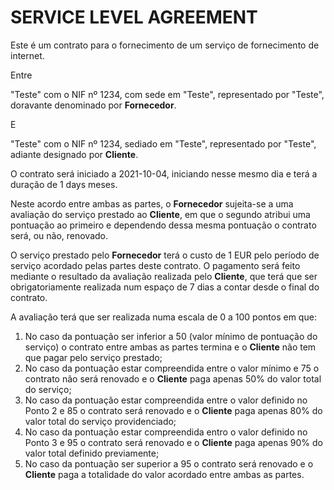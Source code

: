 #  SERVICE LEVEL AGREEMENT

Este é um contrato para o fornecimento de um serviço de fornecimento de internet.

Entre

"Teste" com o NIF nº 1234, com sede em "Teste", representado por "Teste", doravante denominado por **Fornecedor**.

E

"Teste" com o NIF nº 1234, sediado em "Teste", representado por "Teste", adiante designado por **Cliente**.

O contrato será iniciado a 2021-10-04, iniciando nesse mesmo dia e terá a duração de 1 days meses.

Neste acordo entre ambas as partes, o **Fornecedor** sujeita-se a uma avaliação do serviço prestado ao **Cliente**, em que o segundo atribui uma pontuação ao primeiro e dependendo dessa mesma pontuação o contrato será, ou não, renovado.

O serviço prestado pelo **Fornecedor** terá o custo de 1 EUR pelo período de serviço acordado pelas partes deste contrato. O pagamento será feito mediante o resultado da avaliação realizada pelo **Cliente**, que terá que ser obrigatoriamente realizada num espaço de 7 dias a contar desde o final do contrato.

A avaliação terá que ser realizada numa escala de 0 a 100 pontos em que:

1. No caso da pontuação ser inferior a 50 (valor mínimo de pontuação do serviço) o contrato entre ambas as partes termina e o **Cliente** não tem que pagar pelo serviço prestado;
2. No caso da pontuação estar compreendida entre o valor mínimo e 75 o contrato não será renovado e o **Cliente** paga apenas 50% do valor total do serviço;
3. No caso da pontuação estar compreendida entre o valor definido no Ponto 2 e 85 o contrato será renovado e o **Cliente** paga apenas 80% do valor total do serviço providenciado;
4. No caso da pontuação estar compreendida entro o valor definido no Ponto 3 e 95 o contrato será renovado e o **Cliente** paga apenas 90% do valor total definido previamente;
5. No caso da pontuação ser superior a 95 o contrato será renovado e o **Cliente** paga a totalidade do valor acordado entre ambas as partes.


